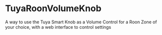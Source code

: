 # TuyaRoonVolumeKnob
A way to use the Tuya Smart Knob as a Volume Control for a Roon Zone of your choice, with a web interface to control settings
